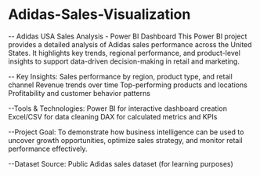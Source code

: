 # Adidas-Sales-Visualization
-- Adidas USA Sales Analysis - Power BI Dashboard
This Power BI project provides a detailed analysis of Adidas sales performance across the United States. It highlights key trends, regional performance, and product-level insights to support data-driven decision-making in retail and marketing.

-- Key Insights:
Sales performance by region, product type, and retail channel
Revenue trends over time
Top-performing products and locations
Profitability and customer behavior patterns

--Tools & Technologies:
Power BI for interactive dashboard creation
Excel/CSV for data cleaning
DAX for calculated metrics and KPIs

--Project Goal:
To demonstrate how business intelligence can be used to uncover growth opportunities, optimize sales strategy, and monitor retail performance effectively.

--Dataset Source:
Public Adidas sales dataset (for learning purposes)
